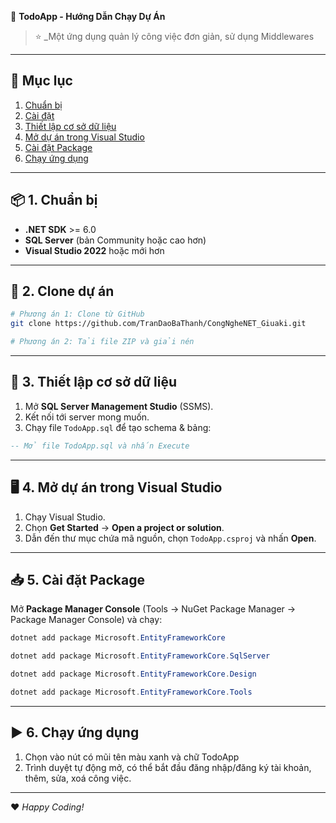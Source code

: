 📝 **TodoApp - Hướng Dẫn Chạy Dự Án**

> ⭐ _Một ứng dụng quản lý công việc đơn giản, sử dụng Middlewares

---

## 📌 Mục lục
1. [Chuẩn bị](#-chuẩn-bị)
2. [Cài đặt](#-cài-đặt)
3. [Thiết lập cơ sở dữ liệu](#-thiết-lập-cơ-sở-dữ-liệu)
4. [Mở dự án trong Visual Studio](#-mở-dự-án-trong-visual-studio)
5. [Cài đặt Package](#-cài-đặt-package)
6. [Chạy ứng dụng](#-chạy-ứng-dụng)

---

## 📦 1. Chuẩn bị
- **.NET SDK** >= 6.0
- **SQL Server** (bản Community hoặc cao hơn)
- **Visual Studio 2022** hoặc mới hơn

---

## 🔄 2. Clone dự án
```bash
# Phương án 1: Clone từ GitHub
git clone https://github.com/TranDaoBaThanh/CongNgheNET_Giuaki.git

# Phương án 2: Tải file ZIP và giải nén
```

---

## 💾 3. Thiết lập cơ sở dữ liệu
1. Mở **SQL Server Management Studio** (SSMS).
2. Kết nối tới server mong muốn.
3. Chạy file `TodoApp.sql` để tạo schema & bảng:
```sql
-- Mở file TodoApp.sql và nhấn Execute
```

---

## 🖥️ 4. Mở dự án trong Visual Studio
1. Chạy Visual Studio.
2. Chọn **Get Started** → **Open a project or solution**.
3. Dẫn đến thư mục chứa mã nguồn, chọn `TodoApp.csproj` và nhấn **Open**.

---

## 📥 5. Cài đặt Package
Mở **Package Manager Console** (Tools → NuGet Package Manager → Package Manager Console) và chạy:
```powershell
dotnet add package Microsoft.EntityFrameworkCore

dotnet add package Microsoft.EntityFrameworkCore.SqlServer

dotnet add package Microsoft.EntityFrameworkCore.Design

dotnet add package Microsoft.EntityFrameworkCore.Tools
```

---

## ▶️ 6. Chạy ứng dụng
1. Chọn vào nút có mũi tên màu xanh và chữ TodoApp
2. Trình duyệt tự động mở, có thể bắt đầu đăng nhập/đăng ký tài khoản, thêm, sửa, xoá công việc.

---

❤️ _Happy Coding!_  

